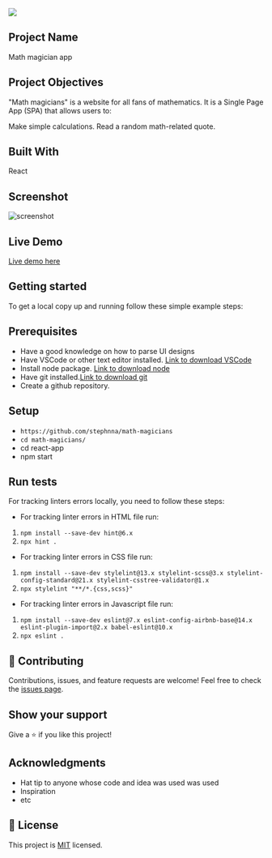 ![](https://img.shields.io/badge/Microverse-blueviolet)

## Project Name

Math magician app

## Project Objectives

"Math magicians" is a website for all fans of mathematics. It is a Single Page App (SPA) that allows users to:

Make simple calculations.
Read a random math-related quote.

## Built With

React

## Screenshot

![screenshot]()



## Live Demo
[Live demo here]()

## Getting started
To get a local copy up and running follow these simple example steps:
## Prerequisites
- Have a good knowledge on how to parse UI designs
- Have VSCode or other text editor installed. [Link to download VSCode](https://code.visualstudio.com/download)
- Install node package. [Link to download node](https://nodejs.org/en/download/)
- Have git installed.[Link to download git](https://git-scm.com/downloads)
- Create a github repository.

## Setup
- `https://github.com/stephnna/math-magicians`
- `cd math-magicians/`
- cd react-app
- npm start

## Run tests

For tracking linters errors locally, you need to follow these steps:
- For tracking linter errors in HTML file run:

1. `npm install --save-dev hint@6.x`
2. `npx hint .`

- For tracking linter errors in CSS file run:

1. `npm install --save-dev stylelint@13.x stylelint-scss@3.x stylelint-config-standard@21.x stylelint-csstree-validator@1.x`
2. `npx stylelint "**/*.{css,scss}"`

- For tracking linter errors in Javascript file run:

1. `npm install --save-dev eslint@7.x eslint-config-airbnb-base@14.x eslint-plugin-import@2.x babel-eslint@10.x`
2. `npx eslint .`

## 🤝 Contributing

Contributions, issues, and feature requests are welcome!
Feel free to check the [issues page](../../issues/).

## Show your support

Give a ⭐️ if you like this project!

## Acknowledgments

- Hat tip to anyone whose code and idea was used was used
- Inspiration
- etc

## 📝 License

This project is [MIT](./MIT.md) licensed.
